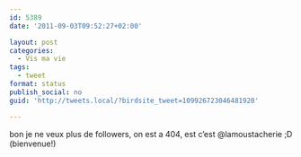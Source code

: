 ```yaml
---
id: 5389
date: '2011-09-03T09:52:27+02:00'

layout: post
categories:
  - Vis ma vie
tags:
  - tweet
format: status
publish_social: no
guid: 'http://tweets.local/?birdsite_tweet=109926723046481920'

---
```


bon je ne veux plus de followers, on est a 404, est c’est @lamoustacherie ;D (bienvenue!)